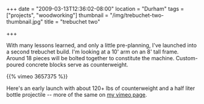 +++
date = "2009-03-13T12:36:02-08:00"
location = "Durham"
tags = ["projects", "woodworking"]
thumbnail = "/img/trebuchet-two-thumbnail.jpg"
title = "trebuchet two"

+++

With many lessons learned, and only a little pre-planning,
I've launched into a second trebuchet build.
I'm looking at a 10' arm on an 8' tall frame.
Around 18 pieces will be bolted together to constitute the machine.
Custom-poured concrete blocks serve as counterweight.

<!--more-->

{{% vimeo 3657375 %}}

Here's an early launch with about 120+ lbs of counterweight
and a half liter bottle projectile --
more of the same on [my vimeo page](http://vimeo.com/user1044247).
